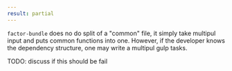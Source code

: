 ```yaml
---
result: partial
---
```


`factor-bundle` does no do split of a "common" file, it simply take multipul input and puts common functions into one. However, if the developer knows the dependency structure, one may write a multipul gulp tasks.

TODO: discuss if this should be fail
